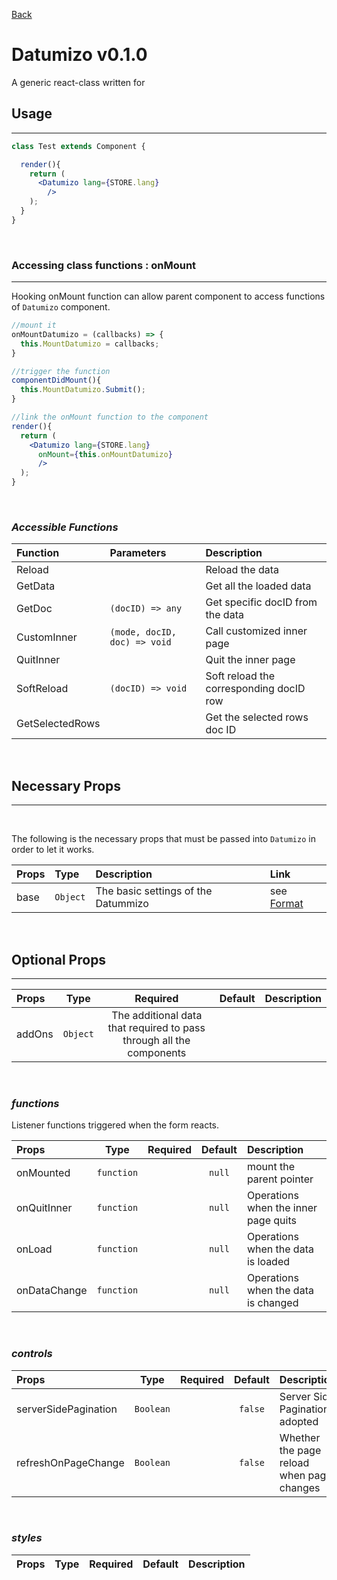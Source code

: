 [Back](../README.md)

# **Datumizo v0.1.0**
A generic react-class written for 
<br/>

## **Usage**
---

```jsx
class Test extends Component {

  render(){
    return (
      <Datumizo lang={STORE.lang}
        />
    );
  }
}
```
<br/>

### **Accessing class functions : onMount**
---
Hooking onMount function can allow parent component to access functions of `Datumizo` component.
``` jsx
//mount it
onMountDatumizo = (callbacks) => {
  this.MountDatumizo = callbacks;
}

//trigger the function
componentDidMount(){
  this.MountDatumizo.Submit();
}

//link the onMount function to the component
render(){
  return (
    <Datumizo lang={STORE.lang}
      onMount={this.onMountDatumizo}
      />
  );
}
```
<br/>

### *Accessible Functions*
| Function | Parameters | Description |
| :--- | :--- | :--- |
| Reload || Reload the data |
| GetData || Get all the loaded data |
| GetDoc | `(docID) => any`| Get specific docID from the data |
| CustomInner | `(mode, docID, doc) => void` | Call customized inner page |
| QuitInner || Quit the inner page |
| SoftReload | `(docID) => void`| Soft reload the corresponding docID row |
| GetSelectedRows || Get the selected rows doc ID |
<br/>

## **Necessary Props**
---
<br/>

The following is the necessary props that must be passed into `Datumizo` in order to let it works. 

| Props  | Type   | Description | Link |
| :---   | :---- | :---       | :--- |
| base | `Object` | The basic settings of the Datummizo | see [Format](./__docs/base.md) |
<br/>

## **Optional Props**
---
| Props | Type | Required | Default | Description |
| :---|:---:|:---:|:---:|:---|
| addOns | `Object` | The additional data that required to pass through all the components ||
<br/>

### ***functions***
Listener functions triggered when the form reacts.

| Props | Type | Required | Default | Description |
| :---|:---:|:---:|:---:|:---|
| onMounted | `function` || `null` | mount the parent pointer |
| onQuitInner | `function` || `null` | Operations when the inner page quits |
| onLoad | `function` || `null` | Operations when the data is loaded |
| onDataChange | `function` || `null` | Operations when the data is changed |
<br/>

### ***controls***

| Props | Type | Required | Default | Description |
| :---|:---:|:---:|:---:|:---|
| serverSidePagination | `Boolean` || `false` | Server Side Pagination adopted |
| refreshOnPageChange | `Boolean` || `false` | Whether the page reload when page changes |
<br/>

### ***styles***
| Props | Type | Required | Default | Description |
| :---|:---:|:---:|:---:|:---|